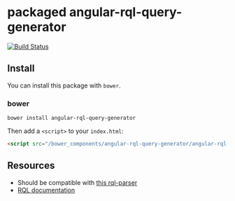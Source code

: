 # packaged angular-rql-query-generator

[![Build Status](https://api.travis-ci.org/graviphoton/angular-rql-query-generator.png?branch=develop)](https://travis-ci.org/graviphoton/angular-rql-query-generator)

## Install

You can install this package with `bower`.

### bower

```shell
bower install angular-rql-query-generator
```

Then add a `<script>` to your `index.html`:

```html
<script src="/bower_components/angular-rql-query-generator/angular-rql-query-generator.js"></script>
```

## Resources

 * Should be compatible with [this rql-parser](https://github.com/xiag-ag/rql-parser)
 * [RQL documentation](https://doc.apsstandard.org/2.1/spec/rql)
